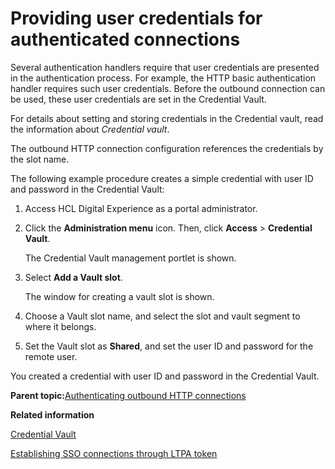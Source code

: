 # Providing user credentials for authenticated connections 

Several authentication handlers require that user credentials are presented in the authentication process. For example, the HTTP basic authentication handler requires such user credentials. Before the outbound connection can be used, these user credentials are set in the Credential Vault.

For details about setting and storing credentials in the Credential vault, read the information about *Credential vault*.

The outbound HTTP connection configuration references the credentials by the slot name.

The following example procedure creates a simple credential with user ID and password in the Credential Vault:

1.  Access HCL Digital Experience as a portal administrator.

2.  Click the **Administration menu** icon. Then, click **Access** \> **Credential Vault**.

    The Credential Vault management portlet is shown.

3.  Select **Add a Vault slot**.

    The window for creating a vault slot is shown.

4.  Choose a Vault slot name, and select the slot and vault segment to where it belongs.

5.  Set the Vault slot as **Shared**, and set the user ID and password for the remote user.


You created a credential with user ID and password in the Credential Vault.

**Parent topic:**[Authenticating outbound HTTP connections ](../dev-portlet/outbhttp_authntct.md)

**Related information**  


[Credential Vault ](../plan/plan_credvault.md)

[Establishing SSO connections through LTPA token ](../dev-portlet/outbhttp_auth_est_sso_ltpa_tok.md)

